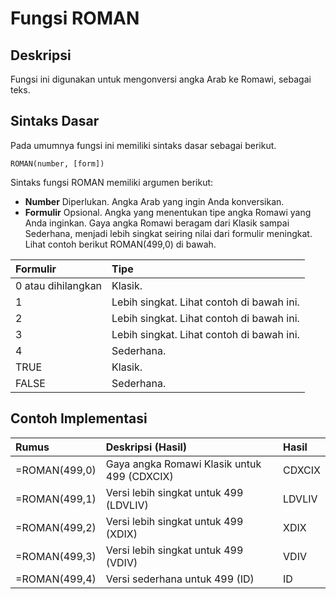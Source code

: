 # Fungsi ROMAN

## Deskripsi

Fungsi ini digunakan untuk mengonversi angka Arab ke Romawi, sebagai teks.

## Sintaks Dasar

Pada umumnya fungsi ini memiliki sintaks dasar sebagai berikut.

```text
ROMAN(number, [form])
```

Sintaks fungsi ROMAN memiliki argumen berikut:

* **Number**    Diperlukan. Angka Arab yang ingin Anda konversikan.
* **Formulir**    Opsional. Angka yang menentukan tipe angka Romawi yang Anda inginkan. Gaya angka Romawi beragam dari Klasik sampai Sederhana, menjadi lebih singkat seiring nilai dari formulir meningkat. Lihat contoh berikut ROMAN\(499,0\) di bawah.

| **Formulir** | **Tipe** |
| :--- | :--- |
| 0 atau dihilangkan | Klasik. |
| 1 | Lebih singkat. Lihat contoh di bawah ini. |
| 2 | Lebih singkat. Lihat contoh di bawah ini. |
| 3 | Lebih singkat. Lihat contoh di bawah ini. |
| 4 | Sederhana. |
| TRUE | Klasik. |
| FALSE | Sederhana. |

## Contoh Implementasi

| **Rumus** | **Deskripsi \(Hasil\)** | **Hasil** |
| :--- | :--- | :--- |
| =ROMAN\(499,0\) | Gaya angka Romawi Klasik untuk 499 \(CDXCIX\) | CDXCIX |
| =ROMAN\(499,1\) | Versi lebih singkat untuk 499 \(LDVLIV\) | LDVLIV |
| =ROMAN\(499,2\) | Versi lebih singkat untuk 499 \(XDIX\) | XDIX |
| =ROMAN\(499,3\) | Versi lebih singkat untuk 499 \(VDIV\) | VDIV |
| =ROMAN\(499,4\) | Versi sederhana untuk 499 \(ID\) | ID |


